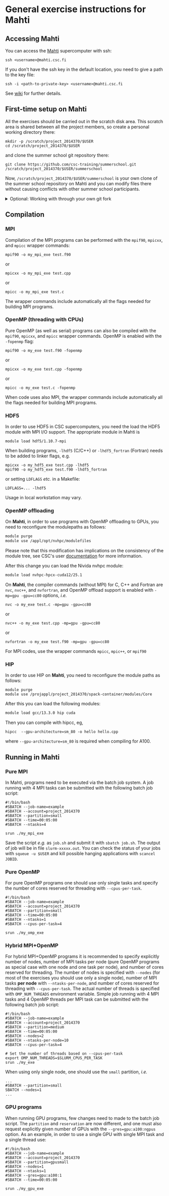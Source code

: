 # General exercise instructions for Mahti

## Accessing Mahti

You can access the [Mahti](https://docs.csc.fi/computing/systems-mahti/) supercomputer with ssh:

    ssh <username>@mahti.csc.fi

If you don't have the ssh key in the default location, you need to give a path to the key file:

    ssh -i <path-to-private-key> <username>@mahti.csc.fi

See [wiki](../../wiki/Setting-up-CSC-account-and-SSH) for further details.

## First-time setup on Mahti

All the exercises should be carried out in the scratch disk area.
This scratch area is shared between all the project members, so create a personal working directory there:

    mkdir -p /scratch/project_2014370/$USER
    cd /scratch/project_2014370/$USER

and clone the summer school git repository there:

    git clone https://github.com/csc-training/summerschool.git /scratch/project_2014370/$USER/summerschool

Now, `/scratch/project_2014370/$USER/summerschool` is your own clone of the summer school repository on Mahti
and you can modify files there without causing conflicts with other summer school participants.

<details>
<summary>Optional: Working with through your own git fork</summary>

**We don't have time to teach git during the summer school, so this is recommended only if you are already somewhat familiar with git.**

It is recommended to fork the summer school repository on github and clone your own fork to Mahti instead.
This allows you to push your exercise solutions to a branch on your own fork.

In order to push commits to your own fork on Mahti, you can use your existing key on your laptop by enabling ssh agent forwarding (`ssh -A <username>@mahti.csc.fi`) *or* to add an SSH public key generated on Mahti to your github account.

Note that the default editor for commit messages is *vim*, if you prefer something else you can add, e.g.,

    export EDITOR=nano

to the file `$HOME/.bashrc`.

</details>


## Compilation

### MPI

Compilation of the MPI programs can be performed with the `mpif90`,
`mpicxx`, and `mpicc` wrapper commands:
```
mpif90 -o my_mpi_exe test.f90
```
or
```
mpicxx -o my_mpi_exe test.cpp
```
or
```
mpicc -o my_mpi_exe test.c
```

The wrapper commands include automatically all the flags needed for building
MPI programs.

### OpenMP (threading with CPUs)

Pure OpenMP (as well as serial) programs can also be compiled with the `mpif90`,
`mpicxx`, and `mpicc` wrapper commands. OpenMP is enabled with the
`-fopenmp` flag:
```
mpif90 -o my_exe test.f90 -fopenmp
```
or
```
mpicxx -o my_exe test.cpp -fopenmp
```
or
```
mpicc -o my_exe test.c -fopenmp
```

When code uses also MPI, the wrapper commands include automatically all the flags needed for
building MPI programs.

### HDF5

In order to use HDF5 in CSC supercomputers, you need the load the HDF5 module with MPI I/O support.
The appropriate module in Mahti is
```
module load hdf5/1.10.7-mpi
```

When building programs, `-lhdf5` (C/C++) or `-lhdf5_fortran` (Fortran) needs to be added to linker flags, e.g.
```
mpicxx -o my_hdf5_exe test.cpp -lhdf5
mpif90 -o my_hdf5_exe test.f90 -lhdf5_fortran
```
or setting `LDFLAGS` *etc.* in a Makefile:
```
LDFLAGS=... -lhdf5
```

Usage in local workstation may vary.

### OpenMP offloading

On **Mahti**, in order to use programs with OpenMP offloading to GPUs, you need to reconfigure the modulepaths as follows:
```bash
module purge
module use /appl/opt/nvhpc/modulefiles
```

Please note that this modification has implications on the consistency of the module tree, see CSC's user [documentation](https://docs.csc.fi/computing/compiling-mahti/#openacc-and-openmp-offloading) for more information.

After this change you can load the Nivida nvhpc module:
``` bash
module load nvhpc-hpcx-cuda12/25.1
```

On **Mahti**, the compiler commands (without MPI) for C, C++ and Fortran are `nvc`,
`nvc++`, and `nvfortran`, and OpenMP offload support is enabled with
`-mp=gpu -gpu=cc80` options, *i.e.*

```
nvc -o my_exe test.c -mp=gpu -gpu=cc80
```
or
```
nvc++ -o my_exe test.cpp -mp=gpu -gpu=cc80
```
or
```
nvfortran -o my_exe test.f90 -mp=gpu -gpu=cc80
```

For MPI codes, use the wrapper commands `mpicc`, `mpic++`, or `mpif90`

### HIP

In order to use HIP on **Mahti**, you need to reconfigure the module paths as follows:
```
module purge
module use /projappl/project_2014370/spack-container/modules/Core
```

After this you can load the following modules:
``` bash
module load gcc/13.3.0 hip cuda
```

Then you can compile with hipcc, eg,
```
hipcc  --gpu-architecture=sm_80 -o hello hello.cpp
```
where `--gpu-architecture=sm_80` is required when compiling for A100.

## Running in Mahti

### Pure MPI

In Mahti, programs need to be executed via the batch job system. A job running with 4 MPI tasks can be submitted with the following batch job script:
```
#!/bin/bash
#SBATCH --job-name=example
#SBATCH --account=project_2014370
#SBATCH --partition=small
#SBATCH --time=00:05:00
#SBATCH --ntasks=4

srun ./my_mpi_exe
```

Save the script *e.g.* as `job.sh` and submit it with `sbatch job.sh`.
The output of job will be in file `slurm-xxxxx.out`. You can check the status of your jobs with `squeue -u $USER` and kill possible hanging applications with
`scancel JOBID`.

### Pure OpenMP

For pure OpenMP programs one should use only single tasks and specify the number of cores reserved
for threading with `--cpus-per-task`.
```
#!/bin/bash
#SBATCH --job-name=example
#SBATCH --account=project_2014370
#SBATCH --partition=small
#SBATCH --time=00:05:00
#SBATCH --ntasks=1
#SBATCH --cpus-per-task=4

srun ./my_omp_exe
```

### Hybrid MPI+OpenMP

For hybrid MPI+OpenMP programs it is recommended to specify explicitly number of nodes, number of
MPI tasks per node (pure OpenMP programs as special case with one node and one task per node),
and number of cores reserved for threading. The number of nodes is specified with `--nodes`
(for most of the exercises you should use only a single node), number of MPI tasks **per node**
with `--ntasks-per-node`, and number of cores reserved for threading with `--cpus-per-task`.
The actual number of threads is specified with `OMP_NUM_THREADS` environment variable.
Simple job running with 4 MPI tasks and 4 OpenMP threads per MPI task can be submitted with
the following batch job script:
```
#!/bin/bash
#SBATCH --job-name=example
#SBATCH --account=project_2014370
#SBATCH --partition=medium
#SBATCH --time=00:05:00
#SBATCH --nodes=2
#SBATCH --ntasks-per-node=10
#SBATCH --cpus-per-task=4

# Set the number of threads based on --cpus-per-task
export OMP_NUM_THREADS=$SLURM_CPUS_PER_TASK
srun ./my_exe
```

When using only single node, one should use the `small` partition, *i.e.*
```
...
#SBATCH --partition=small
SBATCH --nodes=1
...
```

### GPU programs

When running GPU programs, few changes need to made to the batch job
script. The `partition` and `reservation` are now different, and one
must also request explicitly given number of GPUs with the
`--gres=gpu:a100:ngpus` option. As an example, in order to use a
single GPU with single MPI task and a single thread use:
```
#!/bin/bash
#SBATCH --job-name=example
#SBATCH --account=project_2014370
#SBATCH --partition=gpusmall
#SBATCH --nodes=1
#SBATCH --ntasks=1
#SBATCH --gres=gpu:a100:1
#SBATCH --time=00:05:00

srun ./my_gpu_exe
```
